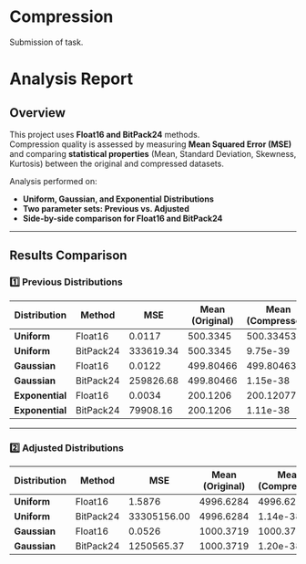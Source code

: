# Compression
Submission of task.
# **Analysis Report**

## **Overview**
This project uses **Float16 and BitPack24** methods.  
Compression quality is assessed by measuring **Mean Squared Error (MSE)** and comparing **statistical properties** (Mean, Standard Deviation, Skewness, Kurtosis) between the original and compressed datasets.

Analysis performed on:
- **Uniform, Gaussian, and Exponential Distributions**  
- **Two parameter sets: Previous vs. Adjusted**
- **Side-by-side comparison for Float16 and BitPack24**

---

## **Results Comparison**
### **1️⃣ Previous Distributions**
| Distribution | Method | MSE | Mean (Original) | Mean (Compressed) | Std (Original) | Std (Compressed) | Skew (Original) | Skew (Compressed) | Kurtosis (Original) | Kurtosis (Compressed) |
|-------------|--------|------|----------------|----------------|----------------|----------------|----------------|----------------|------------------|------------------|
| **Uniform**  | Float16  | 0.0117 | 500.3345 | 500.33453 | 288.59097 | 288.5911 | -0.0007 | -0.0007 | -1.1994 | -1.1994 |
| **Uniform**  | BitPack24 | 333619.34 | 500.3345 | 9.75e-39 | 288.59097 | 0.0 | -0.0007 | NaN | -1.1994 | NaN |
| **Gaussian** | Float16  | 0.0122 | 499.80466 | 499.80463 | 100.10974 | 100.10982 | 0.0004 | 0.0004 | 0.0021 | 0.0020 |
| **Gaussian** | BitPack24 | 259826.68 | 499.80466 | 1.15e-38 | 100.10974 | 0.0 | 0.0004 | NaN | 0.0021 | NaN |
| **Exponential** | Float16  | 0.0034 | 200.1206 | 200.12077 | 199.64941 | 199.6497 | 1.9757 | 1.9757 | 5.7504 | 5.7504 |
| **Exponential** | BitPack24 | 79908.16 | 200.1206 | 1.11e-38 | 199.64941 | 0.0 | 1.9757 | NaN | 5.7504 | NaN |

---

### **2️⃣ Adjusted Distributions**
| Distribution | Method | MSE | Mean (Original) | Mean (Compressed) | Std (Original) | Std (Compressed) | Skew (Original) | Skew (Compressed) | Kurtosis (Original) | Kurtosis (Compressed) |
|-------------|--------|------|----------------|----------------|----------------|----------------|----------------|----------------|------------------|------------------|
| **Uniform**  | Float16  | 1.5876 | 4996.6284 | 4996.6284 | 2887.7085 | 2887.7104 | 0.0012 | 0.0012 | -1.2006 | -1.2006 |
| **Uniform**  | BitPack24 | 33305156.00 | 4996.6284 | 1.14e-38 | 2887.7085 | 0.0 | 0.0012 | NaN | -1.2006 | NaN |
| **Gaussian** | Float16  | 0.0526 | 1000.3719 | 1000.3724 | 499.82144 | 499.82205 | 0.0025 | 0.0025 | -0.0060 | -0.0060 |
| **Gaussian** | BitPack24 | 1250565.37 | 1000.3719 | 1.20e-38 | 499.82144 | 0.0 | 0.0025 | NaN | -0


